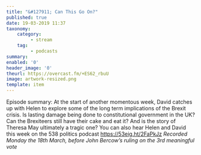 ```yaml
---
title: "&#127911; Can This Go On?"
published: true
date: 19-03-2019 11:37
taxonomy:
    category:
         - stream
    tag:
         - podcasts
summary:
enabled: '0'
header_image: '0'
theurl: https://overcast.fm/+ES62_rbuU
image: artwork-resized.png
template: item
---
```

 
Episode summary: At the start of another momentous week, David catches up with Helen to explore some of the long term implications of the Brexit crisis. Is lasting damage being done to constitutional government in the UK? Can the Brexiteers still have their cake and eat it? And is the story of Theresa May ultimately a tragic one? You can also hear Helen and David this week on the 538 politics podcast https://53eig.ht/2FaPkJz *Recorded Monday the 18th March, before John Bercow’s ruling on the 3rd meaningful vote*
